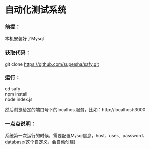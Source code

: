 # 自动化测试系统

### 前提：
本机安装好了Mysql

### 获取代码：
git clone https://github.com/supersha/safy.git

### 运行：
cd safy <br>
npm install <br>
node index.js

然后浏览给定的端口号下的localhost服务，比如：http://localhost:3000

### 一点点说明：

系统第一次运行的时候，需要配置Mysql信息，host、user、password、database(这个自定义，会自动创建)
